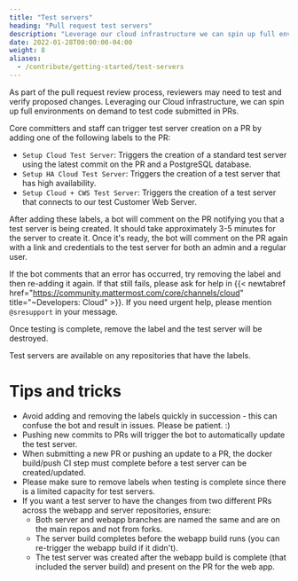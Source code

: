 ```yaml
---
title: "Test servers"
heading: "Pull request test servers"
description: "Leverage our cloud infrastructure we can spin up full environments on demand to test code submitted in a PR."
date: 2022-01-28T00:00:00-04:00
weight: 8
aliases:
  - /contribute/getting-started/test-servers
---
```


As part of the pull request review process, reviewers may need to test and verify proposed changes. Leveraging our Cloud infrastructure, we can spin up full environments on demand to test code submitted in PRs.

Core committers and staff can trigger test server creation on a PR by adding one of the following labels to the PR:

* `Setup Cloud Test Server`: Triggers the creation of a standard test server using the latest commit on the PR and a PostgreSQL database.
* `Setup HA Cloud Test Server`: Triggers the creation of a test server that has high availability.
* `Setup Cloud + CWS Test Server`: Triggers the creation of a test server that connects to our test Customer Web Server.

After adding these labels, a bot will comment on the PR notifying you that a test server is being created. It should take approximately 3-5 minutes for the server to create it. Once it's ready, the bot will comment on the PR again with a link and credentials to the test server for both an admin and a regular user.

If the bot comments that an error has occurred, try removing the label and then re-adding it again. If that still fails, please ask for help in {{< newtabref href="https://community.mattermost.com/core/channels/cloud" title="~Developers: Cloud" >}}. If you need urgent help, please mention `@sresupport` in your message.

Once testing is complete, remove the label and the test server will be destroyed.

Test servers are available on any repositories that have the labels.

# Tips and tricks

* Avoid adding and removing the labels quickly in succession - this can confuse the bot and result in issues. Please be patient. :)
* Pushing new commits to PRs will trigger the bot to automatically update the test server.
* When submitting a new PR or pushing an update to a PR, the docker build/push CI step must complete before a test server can be created/updated.
* Please make sure to remove labels when testing is complete since there is a limited capacity for test servers.
* If you want a test server to have the changes from two different PRs across the webapp and server repositories, ensure:
  * Both server and webapp branches are named the same and are on the main repos and not from forks.
  * The server build completes before the webapp build runs (you can re-trigger the webapp build if it didn't).
  * The test server was created after the webapp build is complete (that included the server build) and present on the PR for the web app.
